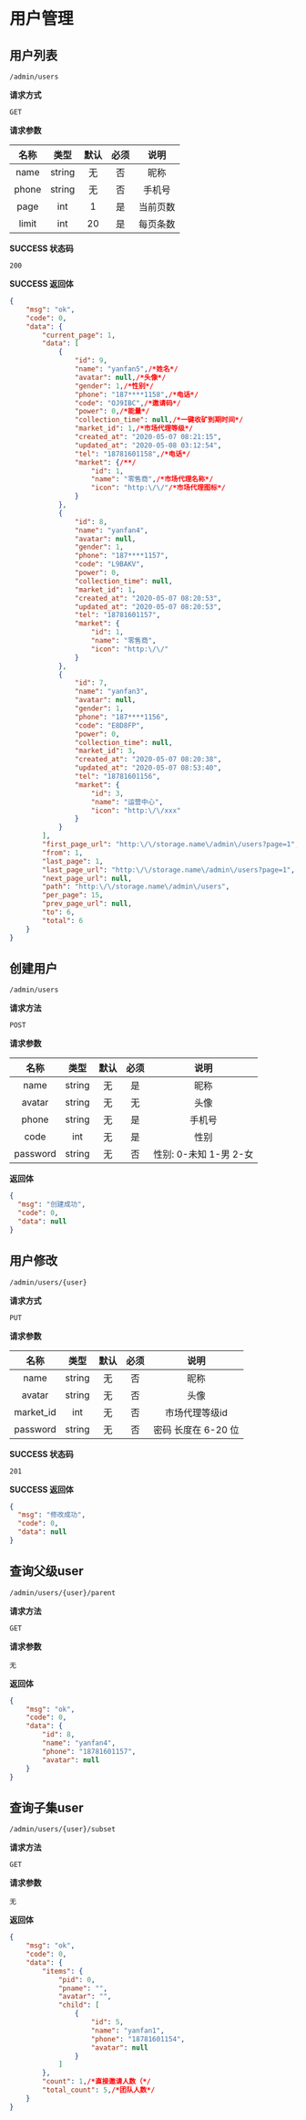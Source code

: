 # 用户管理

## 用户列表

`/admin/users`

**请求方式**

`GET`

**请求参数**

|    名称    |  类型  | 默认 | 必须 |   说明   |
| :--------: | :----: | :--: | :--: | :------: |
|    name    | string |  无  |  否  |   昵称   |
|   phone    | string |  无  |  否  |  手机号  |
|  page      |  int   |  1  |  是  |            当前页数                |
|  limit      |  int   |  20  |  是  |             每页条数                     |

**SUCCESS 状态码**

`200`

**SUCCESS 返回体**

```json
{
    "msg": "ok",
    "code": 0,
    "data": {
        "current_page": 1,
        "data": [
            {
                "id": 9,
                "name": "yanfan5",/*姓名*/
                "avatar": null,/*头像*/
                "gender": 1,/*性别*/
                "phone": "187****1158",/*电话*/
                "code": "OJ9IBC",/*邀请码*/
                "power": 0,/*能量*/
                "collection_time": null,/*一键收矿到期时间*/
                "market_id": 1,/*市场代理等级*/
                "created_at": "2020-05-07 08:21:15",
                "updated_at": "2020-05-08 03:12:54",
                "tel": "18781601158",/*电话*/
                "market": {/**/
                    "id": 1,
                    "name": "零售商",/*市场代理名称*/
                    "icon": "http:\/\/"/*市场代理图标*/
                }
            },
            {
                "id": 8,
                "name": "yanfan4",
                "avatar": null,
                "gender": 1,
                "phone": "187****1157",
                "code": "L9BAKV",
                "power": 0,
                "collection_time": null,
                "market_id": 1,
                "created_at": "2020-05-07 08:20:53",
                "updated_at": "2020-05-07 08:20:53",
                "tel": "18781601157",
                "market": {
                    "id": 1,
                    "name": "零售商",
                    "icon": "http:\/\/"
                }
            },
            {
                "id": 7,
                "name": "yanfan3",
                "avatar": null,
                "gender": 1,
                "phone": "187****1156",
                "code": "E8D8FP",
                "power": 0,
                "collection_time": null,
                "market_id": 3,
                "created_at": "2020-05-07 08:20:38",
                "updated_at": "2020-05-07 08:53:40",
                "tel": "18781601156",
                "market": {
                    "id": 3,
                    "name": "运营中心",
                    "icon": "http:\/\/xxx"
                }
            }
        ],
        "first_page_url": "http:\/\/storage.name\/admin\/users?page=1",
        "from": 1,
        "last_page": 1,
        "last_page_url": "http:\/\/storage.name\/admin\/users?page=1",
        "next_page_url": null,
        "path": "http:\/\/storage.name\/admin\/users",
        "per_page": 15,
        "prev_page_url": null,
        "to": 6,
        "total": 6
    }
}
```

## 创建用户

`/admin/users`

**请求方法**

`POST`

**请求参数**

|   名称   |  类型  | 默认 | 必须 |          说明          |
| :------: | :----: | :--: | :--: | :--------------------: |
|   name   | string |  无  |  是  |          昵称          |
|  avatar   | string |  无  |  无  |         头像         |
|  phone   | string |  无  |  是  |         手机号         |
|   code    |  int   |  无  |  是  |          性别          |
| password | string |  无  |  否  | 性别: 0-未知 1-男 2-女 |

**返回体**

```json
{
  "msg": "创建成功",
  "code": 0,
  "data": null
}
```

## 用户修改

`/admin/users/{user}`

**请求方式**

`PUT`

**请求参数**

|    名称    |  类型  | 默认 | 必须 |        说明         |
| :--------: | :----: | :--: | :--: | :-----------------: |
|    name    | string |  无  |  否  |        昵称         |
| avatar | string |  无  |  否  |        头像         |
|   market_id   |  int   |  无  |  否  | 市场代理等级id  |
|  password  | string |  无  |  否  | 密码 长度在 6-20 位 |

**SUCCESS 状态码**

`201`

**SUCCESS 返回体**

```json
{
  "msg": "修改成功",
  "code": 0,
  "data": null
}
```

## 查询父级user

`/admin/users/{user}/parent`

**请求方法**

`GET`

**请求参数**

`无`

**返回体**

```json
{
    "msg": "ok",
    "code": 0,
    "data": {
        "id": 8,
        "name": "yanfan4",
        "phone": "18781601157",
        "avatar": null
    }
}
```

## 查询子集user

`/admin/users/{user}/subset`

**请求方法**

`GET`

**请求参数**

`无`

**返回体**

```json
{
    "msg": "ok",
    "code": 0,
    "data": {
        "items": {
            "pid": 0,
            "pname": "",
            "avatar": "",
            "child": [
                {
                    "id": 5,
                    "name": "yanfan1",
                    "phone": "18781601154",
                    "avatar": null
                }
            ]
        },
        "count": 1,/*直接邀请人数（*/
        "total_count": 5,/*团队人数*/
    }
}
```
